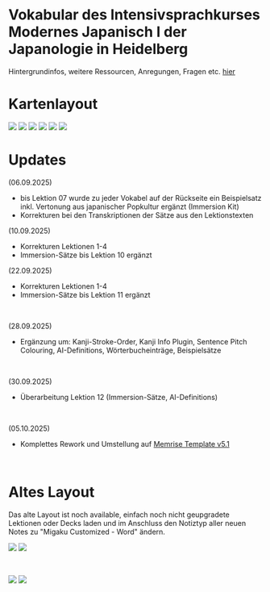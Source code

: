 
# Vokabular des Intensivsprachkurses Modernes Japanisch I der Japanologie in Heidelberg


Hintergrundinfos, weitere Ressourcen, Anregungen, Fragen etc. [hier](https://github.com/N1m4rrgon/Japanologie-Heidelberg-Anki) <br>

# Kartenlayout

<img src="https://i.postimg.cc/mrQZRKLm/Japanisch-Abfrage.png">
<img src="https://i.postimg.cc/43z4Zjfj/Keyboard-Eingabe.png">
<img src="https://i.postimg.cc/tghRy8qS/Hoerverstaendnis.png">
<img src="https://i.postimg.cc/SKWQqHSG/Pitch-Abfrage.png">
<img src="https://i.postimg.cc/s2pfybjn/Kanji-Infos.png">
<img src="https://i.postimg.cc/VNjs12fZ/Rueckseite.png">




# Updates <br>

(06.09.2025) <br>
- bis Lektion 07 wurde zu jeder Vokabel auf der Rückseite ein Beispielsatz inkl. Vertonung aus japanischer Popkultur ergänzt 
(Immersion Kit) <br>
- Korrekturen bei den Transkriptionen der Sätze aus den Lektionstexten <br>

(10.09.2025) <br>
- Korrekturen Lektionen 1-4
- Immersion-Sätze bis Lektion 10 ergänzt <br>

(22.09.2025) <br>
- Korrekturen Lektionen 1-4
- Immersion-Sätze bis Lektion 11 ergänzt <br>
<br>

(28.09.2025) <br>
- Ergänzung um: Kanji-Stroke-Order, Kanji Info Plugin, Sentence Pitch Colouring, AI-Definitions, Wörterbucheinträge, Beispielsätze <br>
<br>

(30.09.2025) <br>
- Überarbeitung Lektion 12 (Immersion-Sätze, AI-Definitions) <br>
<br>

(05.10.2025) <br>
- Komplettes Rework und Umstellung auf [Memrise Template v5.1](https://github.com/Eltaurus-Lt/Anki-Card-Templates) <br>
<br>












# Altes Layout
Das alte Layout ist noch available, einfach noch nicht geupgradete Lektionen oder Decks laden und im Anschluss den Notiztyp aller neuen Notes zu "Migaku Customized - Word" ändern.

<img src="https://i.postimg.cc/7ZnvBRQn/37b3d007-aa0e-4d8a-bc3d-befdee59cf18.jpg"> <img src="https://i.postimg.cc/FHVtP6nB/41450c9c-59da-4f1a-9ab4-c2f3863d1296.jpg"> 

<br>

<img src="https://i.postimg.cc/T3J8ksHF/43921f23-ebb0-4361-9017-226e3dd340f7.jpg"> <img src="https://i.postimg.cc/ht1FCY3k/c19461e4-d43e-4f01-ae14-d8a20a630ffb.jpg"> 
<br>



